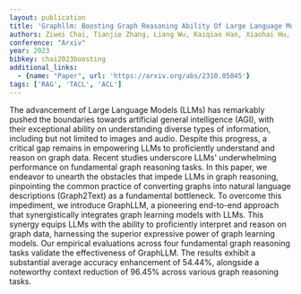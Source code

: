 ```yaml
---
layout: publication
title: 'Graphllm: Boosting Graph Reasoning Ability Of Large Language Model'
authors: Ziwei Chai, Tianjie Zhang, Liang Wu, Kaiqiao Han, Xiaohai Hu, Xuanwen Huang, Yang Yang
conference: "Arxiv"
year: 2023
bibkey: chai2023boosting
additional_links:
  - {name: "Paper", url: 'https://arxiv.org/abs/2310.05845'}
tags: ['RAG', 'TACL', 'ACL']
---
```

The advancement of Large Language Models (LLMs) has remarkably pushed the
boundaries towards artificial general intelligence (AGI), with their
exceptional ability on understanding diverse types of information, including
but not limited to images and audio. Despite this progress, a critical gap
remains in empowering LLMs to proficiently understand and reason on graph data.
Recent studies underscore LLMs' underwhelming performance on fundamental graph
reasoning tasks. In this paper, we endeavor to unearth the obstacles that
impede LLMs in graph reasoning, pinpointing the common practice of converting
graphs into natural language descriptions (Graph2Text) as a fundamental
bottleneck. To overcome this impediment, we introduce GraphLLM, a pioneering
end-to-end approach that synergistically integrates graph learning models with
LLMs. This synergy equips LLMs with the ability to proficiently interpret and
reason on graph data, harnessing the superior expressive power of graph
learning models. Our empirical evaluations across four fundamental graph
reasoning tasks validate the effectiveness of GraphLLM. The results exhibit a
substantial average accuracy enhancement of 54.44%, alongside a noteworthy
context reduction of 96.45% across various graph reasoning tasks.

